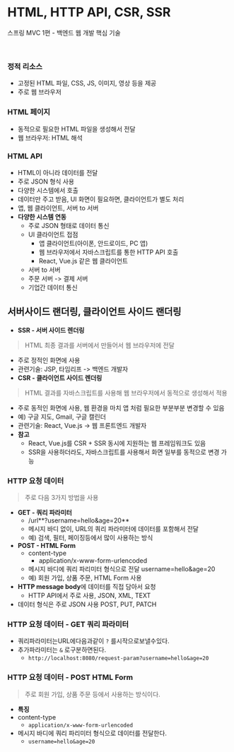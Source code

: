 # HTML, HTTP API, CSR, SSR
스프링 MVC 1편 - 백엔드 웹 개발 핵심 기술

<br>

### 정적 리소스
* 고정된 HTML 파일, CSS, JS, 이미지, 영상 등을 제공
* 주로 웹 브라우저

### HTML 페이지
* 동적으로 필요한 HTML 파일을 생성해서 전달
* 웹 브라우저: HTML 해석

### HTML API
  * HTML이 아니라 데이터를 전달
  * 주로 JSON 형식 사용
  * 다양한 시스템에서 호출
  * 데이터만 주고 받음, UI 화면이 필요하면, 클라이언트가 별도 처리
  * 앱, 웹 클라이언트, 서버 to 서버
* **다양한 시스템 연동**
  * 주로 JSON 형태로 데이터 통신
  * UI 클라이언트 접점
    * 앱 클라이언트(아이폰, 안드로이드, PC 앱)
    * 웹 브라우저에서 자바스크립트를 통한 HTTP API 호출
    * React, Vue.js 같은 웹 클라이언트
  * 서버 to 서버
  * 주문 서버 -> 결제 서버
  * 기업간 데이터 통신

## 서버사이드 랜더링, 클라이언트 사이드 랜더링
* **SSR - 서버 사이드 렌더링**
> HTML 최종 결과를 서버에서 만들어서 웹 브라우저에 전달
  * 주로 정적인 화면에 사용
  * 관련기술: JSP, 타임리프 -> 백엔드 개발자
* **CSR - 클라이언트 사이드 렌더링**
> HTML 결과를 자바스크립트를 사용해 웹 브라우저에서 동적으로 생성해서 적용
  * 주로 동적인 화면에 사용, 웹 환경을 마치 앱 처럼 필요한 부분부분 변경할 수 있음
  * 예) 구글 지도, Gmail, 구글 캘린더
  * 관련기술: React, Vue.js -> 웹 프론트엔드 개발자
* **참고**
  * React, Vue.js를 CSR + SSR 동시에 지원하는 웹 프레임워크도 있음
  * SSR을 사용하더라도, 자바스크립트를 사용해서 화면 일부를 동적으로 변경 가능

### HTTP 요청 데이터 
> 주로 다음 3가지 방법을 사용 
* **GET - 쿼리 파라미터**
  * /url**?username=hello&age=20**
  * 메시지 바디 없이, URL의 쿼리 파라미터에 데이터를 포함해서 전달
  * 예) 검색, 필터, 페이징등에서 많이 사용하는 방식
* **POST - HTML Form**
  * content-type
    * application/x-www-form-urlencoded
  * 메시지 바디에 쿼리 파리미터 형식으로 전달 username=hello&age=20
  * 예) 회원 가입, 상품 주문, HTML Form 사용
* **HTTP message body**에 데이터를 직접 담아서 요청
  * HTTP API에서 주로 사용, JSON, XML, TEXT
* 데이터 형식은 주로 JSON 사용 POST, PUT, PATCH

### HTTP 요청 데이터 - GET 쿼리 파라미터
* 쿼리파라미터는URL에다음과같이 `?` 를시작으로보낼수있다.
* 추가파라미터는 `&` 로구분하면된다.
  * `http://localhost:8080/request-param?username=hello&age=20`

### HTTP 요청 데이터 - POST HTML Form
> 주로 회원 가입, 상품 주문 등에서 사용하는 방식이다.
* **특징**
* content-type
  * `application/x-www-form-urlencoded`
* 메시지 바디에 쿼리 파리미터 형식으로 데이터를 전달한다.
  * `username=hello&age=20`
